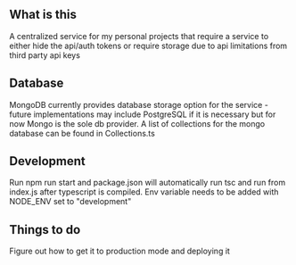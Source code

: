 ## What is this

A centralized service for my personal projects that require a service to either hide the api/auth tokens or require storage due to api limitations from third party api keys

## Database

MongoDB currently provides database storage option for the service - future implementations may include PostgreSQL if it is necessary but for now Mongo is the sole db provider. A list of collections for the mongo database can be found in Collections.ts

## Development

Run npm run start and package.json will automatically run tsc and run from index.js after typescript is compiled. Env variable needs to be added with NODE_ENV set to "development"


## Things to do

Figure out how to get it to production mode and deploying it
